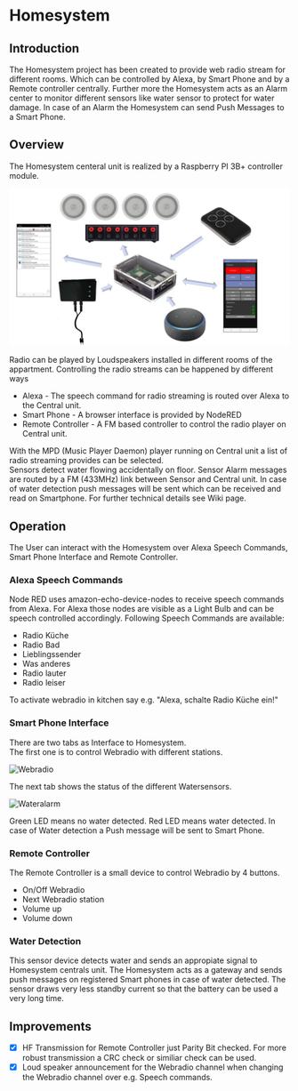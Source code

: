 # Homesystem

## Introduction
The Homesystem project has been created to provide web radio stream for different rooms. Which can be controlled by Alexa, by Smart Phone and by a Remote controller centrally.
Further more the Homesystem acts as an Alarm center to monitor different sensors like water sensor to protect for water damage. In case of an Alarm the Homesystem can send Push Messages to a Smart Phone.

## Overview
The Homesystem centeral unit is realized by a Raspberry PI 3B+ controller module. 

![Overview](/Images/Overview.jpg)  

Radio can be played by Loudspeakers installed in different rooms of the appartment. Controlling the radio streams can be happened by different ways
* Alexa - The speech command for radio streaming is routed over Alexa to the Central unit. 
* Smart Phone - A browser interface is provided by NodeRED
* Remote Controller - A FM based controller to control the radio player on Central unit.

With the MPD (Music Player Daemon) player running on Central unit a list of radio streaming provides can be selected.  
Sensors detect water flowing accidentally on floor. Sensor Alarm messages are routed by a FM (433MHz) link between Sensor and Central unit.
In case of water detection push messages will be sent which can be received and read on Smartphone.
For further technical details see Wiki page.
## Operation
The User can interact with the Homesystem over Alexa Speech Commands, Smart Phone Interface and Remote Controller.
### Alexa Speech Commands
Node RED uses amazon-echo-device-nodes to receive speech commands from Alexa. For Alexa those nodes are visible as a Light Bulb and can be speech controlled accordingly.
Following Speech Commands are available:
* Radio Küche
* Radio Bad
* Lieblingssender
* Was anderes
* Radio lauter
* Radio leiser

To activate webradio in kitchen say e.g. "Alexa, schalte Radio Küche ein!"
### Smart Phone Interface
There are two tabs as Interface to Homesystem.  
The first one is to control Webradio with different stations.  
  
![Webradio](/Images/WebradioScreenShot.png)  
  
The next tab shows the status of the different Watersensors.  
  
![Wateralarm](/Images/WateralarmScreenShot.png)  
  
Green LED means no water detected. Red LED means water detected. In case of Water detection a Push message will be sent to Smart Phone.
### Remote Controller
The Remote Controller is a small device to control Webradio by 4 buttons.
* On/Off Webradio
* Next Webradio station
* Volume up
* Volume down
  
### Water Detection
This sensor device detects water and sends an appropiate signal to Homesystem centrals unit. 
The Homesystem acts as a gateway and sends push messages on registered Smart phones in case of water detected. 
The sensor draws very less standby current so that the battery can be used a very long time.

## Improvements
- [x] HF Transmission for Remote Controller just Parity Bit checked. For more robust transmission a CRC check or similiar check can be used.
- [x] Loud speaker announcement for the Webradio channel when changing the Webradio channel over e.g. Speech commands.
